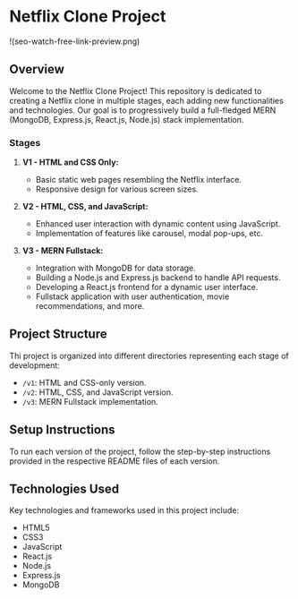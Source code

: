 # Netflix Clone Project

!(seo-watch-free-link-preview.png)

## Overview

Welcome to the Netflix Clone Project! This repository is dedicated to creating a Netflix clone in multiple stages, each adding new functionalities and technologies. Our goal is to progressively build a full-fledged MERN (MongoDB, Express.js, React.js, Node.js) stack implementation.

### Stages

1. **V1 - HTML and CSS Only:**
   - Basic static web pages resembling the Netflix interface.
   - Responsive design for various screen sizes.

2. **V2 - HTML, CSS, and JavaScript:**
   - Enhanced user interaction with dynamic content using JavaScript.
   - Implementation of features like carousel, modal pop-ups, etc.

3. **V3 - MERN Fullstack:**
   - Integration with MongoDB for data storage.
   - Building a Node.js and Express.js backend to handle API requests.
   - Developing a React.js frontend for a dynamic user interface.
   - Fullstack application with user authentication, movie recommendations, and more.


## Project Structure

Thi project is organized into different directories representing each stage of development:

- `/v1`: HTML and CSS-only version.
- `/v2`: HTML, CSS, and JavaScript version.
- `/v3`: MERN Fullstack implementation.
## Setup Instructions

To run each version of the project, follow the step-by-step instructions provided in the respective README files of each version.

## Technologies Used

Key technologies and frameworks used in this project include:

- HTML5
- CSS3
- JavaScript
- React.js
- Node.js
- Express.js
- MongoDB


